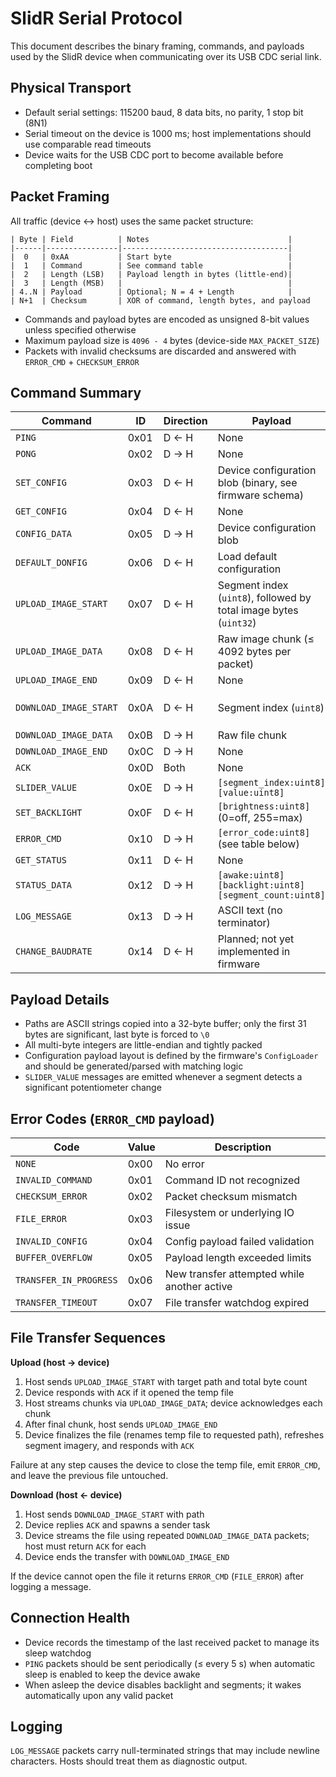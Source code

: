 # SlidR Serial Protocol

This document describes the binary framing, commands, and payloads used by the SlidR device when communicating over its USB CDC serial link.

## Physical Transport
- Default serial settings: 115200 baud, 8 data bits, no parity, 1 stop bit (8N1)
- Serial timeout on the device is 1000 ms; host implementations should use comparable read timeouts
- Device waits for the USB CDC port to become available before completing boot

## Packet Framing
All traffic (device ↔ host) uses the same packet structure:

```
| Byte | Field          | Notes                               |
|------|----------------|-------------------------------------|
|  0   | 0xAA           | Start byte                          |
|  1   | Command        | See command table                   |
|  2   | Length (LSB)   | Payload length in bytes (little-end)|
|  3   | Length (MSB)   |                                     |
| 4..N | Payload        | Optional; N = 4 + Length            |
| N+1  | Checksum       | XOR of command, length bytes, and payload
```

- Commands and payload bytes are encoded as unsigned 8-bit values unless specified otherwise
- Maximum payload size is `4096 - 4` bytes (device-side `MAX_PACKET_SIZE`)
- Packets with invalid checksums are discarded and answered with `ERROR_CMD` + `CHECKSUM_ERROR`

## Command Summary
| Command                | ID | Direction | Payload                                                                 | Expected Response |
|------------------------|----|-----------|-------------------------------------------------------------------------|-------------------|
| `PING`                 |0x01| D <- H    | None                                                                    | `PONG`            |
| `PONG`                 |0x02| D -> H    | None                                                                    | None              |
| `SET_CONFIG`           |0x03| D <- H    | Device configuration blob (binary, see firmware schema)                 | `ACK` or `ERROR_CMD` |
| `GET_CONFIG`           |0x04| D <- H    | None                                                                    | `CONFIG_DATA`     |
| `CONFIG_DATA`          |0x05| D -> H    | Device configuration blob                                               | None              |
| `DEFAULT_DONFIG`       |0x06| D <- H    | Load default configuration                                              | None              |
| `UPLOAD_IMAGE_START`   |0x07| D <- H    | Segment index (`uint8`), followed by total image bytes (`uint32`)       | `ACK` or `ERROR_CMD` |
| `UPLOAD_IMAGE_DATA`    |0x08| D <- H    | Raw image chunk (≤ 4092 bytes per packet)                               | `ACK` or `ERROR_CMD` |
| `UPLOAD_IMAGE_END`     |0x09| D <- H    | None                                                                    | `ACK`             |
| `DOWNLOAD_IMAGE_START` |0x0A| D <- H    | Segment index (`uint8`)                                                 | `ACK` then `DOWNLOAD_IMAGE_DATA` stream |
| `DOWNLOAD_IMAGE_DATA`  |0x0B| D -> H    | Raw file chunk                                                          | `ACK` (per chunk) |
| `DOWNLOAD_IMAGE_END`   |0x0C| D -> H    | None                                                                    | None              |
| `ACK`                  |0x0D| Both      | None                                                                    | None              |
| `SLIDER_VALUE`         |0x0E| D -> H    | `[segment_index:uint8][value:uint8]`                                    | None              |
| `SET_BACKLIGHT`        |0x0F| D <- H    | `[brightness:uint8]` (0=off, 255=max)                                   | None              |
| `ERROR_CMD`            |0x10| D -> H    | `[error_code:uint8]` (see table below)                                  | None              |
| `GET_STATUS`           |0x11| D <- H    | None                                                                    | `STATUS_DATA`     |
| `STATUS_DATA`          |0x12| D -> H    | `[awake:uint8][backlight:uint8][segment_count:uint8]`                   | None              |
| `LOG_MESSAGE`          |0x13| D -> H    | ASCII text (no terminator)                                              | Optional display  |
| `CHANGE_BAUDRATE`      |0x14| D <- H    | Planned; not yet implemented in firmware                                | `ERROR_CMD` (`INVALID_COMMAND`) |

## Payload Details
- Paths are ASCII strings copied into a 32-byte buffer; only the first 31 bytes are significant, last byte is forced to `\0`
- All multi-byte integers are little-endian and tightly packed
- Configuration payload layout is defined by the firmware's `ConfigLoader` and should be generated/parsed with matching logic
- `SLIDER_VALUE` messages are emitted whenever a segment detects a significant potentiometer change

## Error Codes (`ERROR_CMD` payload)
| Code                | Value | Description                     |
|---------------------|-------|---------------------------------|
| `NONE`              | 0x00  | No error                        |
| `INVALID_COMMAND`   | 0x01  | Command ID not recognized       |
| `CHECKSUM_ERROR`    | 0x02  | Packet checksum mismatch        |
| `FILE_ERROR`        | 0x03  | Filesystem or underlying IO issue|
| `INVALID_CONFIG`    | 0x04  | Config payload failed validation|
| `BUFFER_OVERFLOW`   | 0x05  | Payload length exceeded limits  |
| `TRANSFER_IN_PROGRESS` |0x06| New transfer attempted while another active |
| `TRANSFER_TIMEOUT`  | 0x07  | File transfer watchdog expired  |

## File Transfer Sequences

**Upload (host → device)**
1. Host sends `UPLOAD_IMAGE_START` with target path and total byte count
2. Device responds with `ACK` if it opened the temp file
3. Host streams chunks via `UPLOAD_IMAGE_DATA`; device acknowledges each chunk
4. After final chunk, host sends `UPLOAD_IMAGE_END`
5. Device finalizes the file (renames temp file to requested path), refreshes segment imagery, and responds with `ACK`

Failure at any step causes the device to close the temp file, emit `ERROR_CMD`, and leave the previous file untouched.

**Download (host ← device)**
1. Host sends `DOWNLOAD_IMAGE_START` with path
2. Device replies `ACK` and spawns a sender task
3. Device streams the file using repeated `DOWNLOAD_IMAGE_DATA` packets; host must return `ACK` for each
4. Device ends the transfer with `DOWNLOAD_IMAGE_END`

If the device cannot open the file it returns `ERROR_CMD` (`FILE_ERROR`) after logging a message.

## Connection Health
- Device records the timestamp of the last received packet to manage its sleep watchdog
- `PING` packets should be sent periodically (≤ every 5 s) when automatic sleep is enabled to keep the device awake
- When asleep the device disables backlight and segments; it wakes automatically upon any valid packet

## Logging
`LOG_MESSAGE` packets carry null-terminated strings that may include newline characters. Hosts should treat them as diagnostic output.

